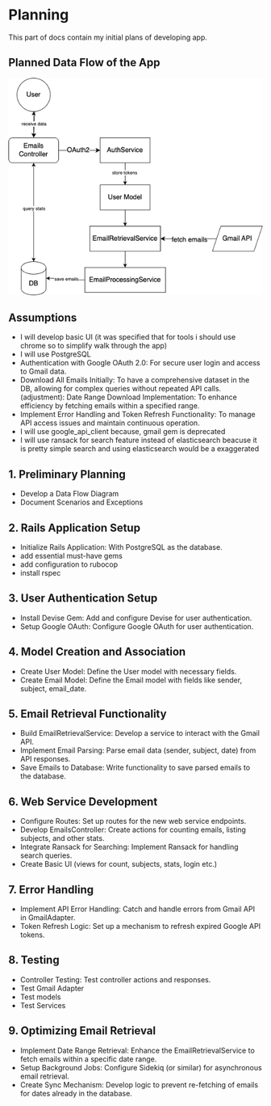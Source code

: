 <!--
# @title Planning
-->

# Planning

This part of docs contain my initial plans of developing app.

## Planned Data Flow of the App
![data_flow.drawio.png](data_flow.drawio.png)

## Assumptions

- I will develop basic UI (it was specified that for tools i should use chrome so to simplify walk through the app)
- I will use PostgreSQL
- Authentication with Google OAuth 2.0: For secure user login and access to Gmail data.
- Download All Emails Initially: To have a comprehensive dataset in the DB, allowing for complex queries without repeated API calls. (adjustment): Date Range Download Implementation: To enhance efficiency by fetching emails within a specified range.
- Implement Error Handling and Token Refresh Functionality: To manage API access issues and maintain continuous operation.
- I will use google_api_client because, gmail gem is deprecated
- I will use ransack for search feature instead of elasticsearch beacuse it is pretty simple search and using elasticsearch would be a exaggerated

## 1. Preliminary Planning

- Develop a Data Flow Diagram
- Document Scenarios and Exceptions

## 2. Rails Application Setup

- Initialize Rails Application: With PostgreSQL as the database.
- add essential must-have gems
- add configuration to rubocop 
- install rspec

## 3. User Authentication Setup

- Install Devise Gem: Add and configure Devise for user authentication.
- Setup Google OAuth: Configure Google OAuth for user authentication.

## 4. Model Creation and Association

- Create User Model: Define the User model with necessary fields.
- Create Email Model: Define the Email model with fields like sender, subject, email_date.

## 5. Email Retrieval Functionality

- Build EmailRetrievalService: Develop a service to interact with the Gmail API.
- Implement Email Parsing: Parse email data (sender, subject, date) from API responses.
- Save Emails to Database: Write functionality to save parsed emails to the database.

## 6. Web Service Development

- Configure Routes: Set up routes for the new web service endpoints.
- Develop EmailsController: Create actions for counting emails, listing subjects, and other stats.
- Integrate Ransack for Searching: Implement Ransack for handling search queries.
- Create Basic UI (views for count, subjects, stats, login etc.)

## 7. Error Handling

- Implement API Error Handling: Catch and handle errors from Gmail API in GmailAdapter.
- Token Refresh Logic: Set up a mechanism to refresh expired Google API tokens.

## 8. Testing

- Controller Testing: Test controller actions and responses.
- Test Gmail Adapter
- Test models
- Test Services

## 9. Optimizing Email Retrieval

- Implement Date Range Retrieval: Enhance the EmailRetrievalService to fetch emails within a specific date range.
- Setup Background Jobs: Configure Sidekiq (or similar) for asynchronous email retrieval.
- Create Sync Mechanism: Develop logic to prevent re-fetching of emails for dates already in the database.

